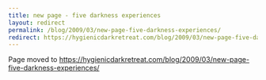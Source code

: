 ```yaml
---
title: new page - five darkness experiences
layout: redirect
permalink: /blog/2009/03/new-page-five-darkness-experiences/
redirect: https://hygienicdarkretreat.com/blog/2009/03/new-page-five-darkness-experiences/
---
```


Page moved to <https://hygienicdarkretreat.com/blog/2009/03/new-page-five-darkness-experiences/>


